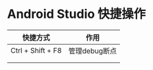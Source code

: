 # Android Studio 快捷操作



| 快捷方式              | 作用        |
| ----------------- | --------- |
| Ctrl + Shift + F8 | 管理debug断点 |
|                   |           |
|                   |           |

